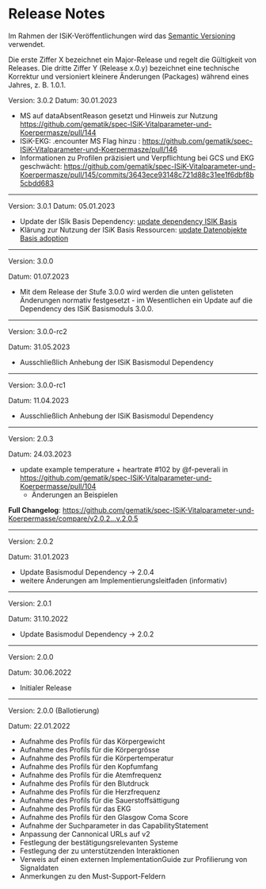 # Release Notes

Im Rahmen der ISiK-Veröffentlichungen wird das [Semantic Versioning](https://semver.org/lang/de/) verwendet.

Die erste Ziffer X bezeichnet ein Major-Release und regelt die Gültigkeit von Releases. Die dritte Ziffer Y (Release x.0.y) bezeichnet eine technische Korrektur und versioniert kleinere Änderungen (Packages) während eines Jahres, z. B. 1.0.1.


Version: 3.0.2
Datum: 30.01.2023


* MS auf dataAbsentReason gesetzt und Hinweis zur Nutzung https://github.com/gematik/spec-ISiK-Vitalparameter-und-Koerpermasze/pull/144 
* ISiK-EKG: .encounter MS Flag hinzu : https://github.com/gematik/spec-ISiK-Vitalparameter-und-Koerpermasze/pull/146
* Informationen zu Profilen präzisiert und Verpflichtung bei GCS und EKG geschwächt: https://github.com/gematik/spec-ISiK-Vitalparameter-und-Koerpermasze/pull/145/commits/3643ece93148c721d88c31ee1f6dbf8b5cbdd683

----
Version: 3.0.1
Datum: 05.01.2023

* Update der ISIk Basis Dependency: [update dependency ISIK Basis](https://github.com/gematik/spec-ISiK-Vitalparameter-und-Koerpermasze/pull/141/commits/2d00c0a267756694cd86dd0866e8b0339f88d593)
* Klärung zur Nutzung der ISiK Basis Ressourcen: [update Datenobjekte Basis adoption](https://github.com/gematik/spec-ISiK-Vitalparameter-und-Koerpermasze/pull/141/commits/a8654b840e8ef4d57722eac4873d19eac1267870)

----
Version: 3.0.0

Datum: 01.07.2023

* Mit dem Release der Stufe 3.0.0 wird werden die unten gelisteten Änderungen normativ festgesetzt - im Wesentlichen ein Update auf die Dependency des ISiK Basismoduls 3.0.0.

----
Version: 3.0.0-rc2

Datum: 31.05.2023

* Ausschließlich Anhebung der ISiK Basismodul Dependency

----

Version: 3.0.0-rc1

Datum: 11.04.2023

* Ausschließlich Anhebung der ISiK Basismodul Dependency

----

Version: 2.0.3

Datum: 24.03.2023

* update example temperature + heartrate #102 by @f-peverali in <https://github.com/gematik/spec-ISiK-Vitalparameter-und-Koerpermasse/pull/104>
  * Änderungen an Beispielen

**Full Changelog**: <https://github.com/gematik/spec-ISiK-Vitalparameter-und-Koerpermasse/compare/v2.0.2...v.2.0.5>

----
Version: 2.0.2

Datum: 31.01.2023

- Update Basismodul Dependency -> 2.0.4
- weitere Änderungen am Implementierungsleitfaden (informativ)

----
Version: 2.0.1

Datum: 31.10.2022

- Update Basismodul Dependency -> 2.0.2

----
Version: 2.0.0

Datum: 30.06.2022

- Initialer Release

----
Version: 2.0.0 (Ballotierung)

Datum: 22.01.2022
 - Aufnahme des Profils für das Körpergewicht
 - Aufnahme des Profils für die Körpergrösse
 - Aufnahme des Profils für die Körpertemperatur
 - Aufnahme des Profils für den Kopfumfang
 - Aufnahme des Profils für die Atemfrequenz
 - Aufnahme des Profils für den Blutdruck
 - Aufnahme des Profils für die Herzfrequenz
 - Aufnahme des Profils für die Sauerstoffsättigung
 - Aufnahme des Profils für das EKG
 - Aufnahme des Profils für den Glasgow Coma Score
 - Aufnahme der Suchparameter in das CapabilityStatement
 - Anpassung der Cannonical URLs auf v2
 - Festlegung der bestätigungsrelevanten Systeme
 - Festlegung der zu unterstützenden Interaktionen
 - Verweis auf einen externen ImplementationGuide zur Profilierung von Signaldaten
 - Anmerkungen zu den Must-Support-Feldern